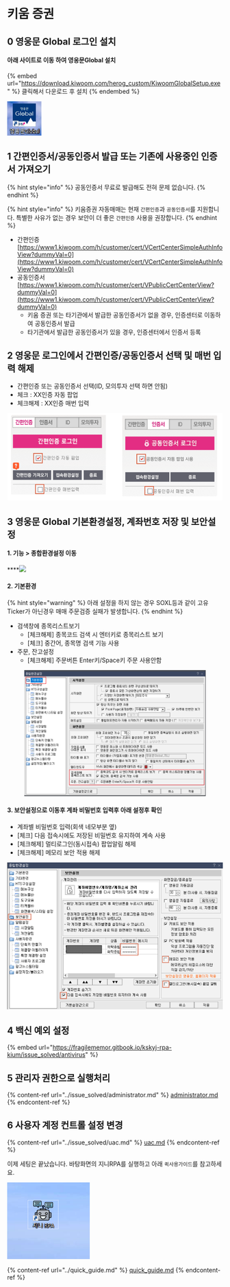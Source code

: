 # 키움 증권

## 0 영웅문 Global 로그인 설치

#### 아래 사이트로 이동 하여 영웅문Global 설치

{% embed url="https://download.kiwoom.com/herog_custom/KiwoomGlobalSetup.exe" %}
클릭해서 다운로드 후 설치
{% endembed %}

![](<../.gitbook/assets/image (31).png>)

## 1 간편인증서/공동인증서 발급 또는 기존에 사용중인 인증서 가져오기

{% hint style="info" %}
공동인증서 무료로 발급해도 전혀 문제 없습니다.
{% endhint %}

{% hint style="info" %}
키움증권 자동매매는 현재 `간편인증`과 `공동인증서`를 지원합니다. 특별한 사유가 없는 경우 보안이 더 좋은 `간편인증` 사용을 권장합니다.
{% endhint %}

* 간편인증 [https://www1.kiwoom.com/h/customer/cert/VCertCenterSimpleAuthInfoView?dummyVal=0](https://www1.kiwoom.com/h/customer/cert/VCertCenterSimpleAuthInfoView?dummyVal=0)
* 공동인증서 [https://www1.kiwoom.com/h/customer/cert/VPublicCertCenterView?dummyVal=0](https://www1.kiwoom.com/h/customer/cert/VPublicCertCenterView?dummyVal=0)
  * 키움 증권 또는 타기관에서 발급한 공동인증서가 없을 경우, 인증센터로 이동하여 공동인증서 발급
  * 타기관에서 발급한 공동인증서가 있을 경우, 인증센터에서 인증서 등록

## 2 영웅문 로그인에서 간편인증/공동인증서 선택 및 매번 입력 해제

* 간편인증 또는 공동인증서 선택(ID, 모의투자 선택 하면 안됨)
* 체크 : XX인증 자동 팝업
* 체크해제 : XX인증 매번 입력

![](<../.gitbook/assets/image (102).png>)

## 3 영웅문 Global 기본환경설정, 계좌번호 저장 및 보안설정

#### **1. 기능 > 종합환경설정 이동**

\*\*\*\*![](https://gblobscdn.gitbook.com/assets%2F-MZ-Y7H8lCWI22Yo_bhV%2F-MZTEoY7sSwRc_THQwd0%2F-MZTGyXVtpwwo9AEgjRl%2Fimage.png?alt=media\&token=3a700c3a-0ad7-4b80-83a9-74e623036405)

#### **2. 기본환경**

{% hint style="warning" %}
아래 설정을 하지 않는 경우 SOXL등과 같이 고유 Ticker가 아닌경우 매매 주문검증 실패가 발생합니다.
{% endhint %}

* 검색창에 종목리스트보기
  * \[체크해제] 종목코드 검색 시 엔터키로 종목리스트 보기
  * \[체크] 중간어, 종목명 검색 기능 사용
* 주문, 잔고설정
  * \[체크해제] 주문버튼 Enter키/Space키 주문 사용안함

<figure><img src="../.gitbook/assets/image (7) (1).png" alt=""><figcaption></figcaption></figure>

#### **3. 보안설정으로 이동후 계좌 비밀번호 입력후 아래 설정후 확인**

* 계좌별 비밀번호 입력(회색 네모부분 옆)
* \[체크] 다음 접속시에도 저장된 비밀번호 유지하여 계속 사용
* \[체크해제] 멀티로그인(동시접속) 팝업알림 해제
* \[체크해제] 메모리 보안 적용 해제

![](<../.gitbook/assets/image (104) (2) (1) (1).png>)

## 4 백신 예외 설정

{% embed url="https://fragilememor.gitbook.io/kskyj-rpa-kium/issue_solved/antivirus" %}

## 5 관리자 권한으로 실행처리

{% content-ref url="../issue_solved/administrator.md" %}
[administrator.md](../issue_solved/administrator.md)
{% endcontent-ref %}

## 6 사용자 계정 컨트롤 설정 변경

{% content-ref url="../issue_solved/uac.md" %}
[uac.md](../issue_solved/uac.md)
{% endcontent-ref %}

이제 세팅은 끝났습니다. 바탕화면의 지니RPA를 실행하고 아래 `퀵사용가이드`를 참고하세요.

![](<../.gitbook/assets/image (102) (1) (1).png>)

{% content-ref url="../quick_guide.md" %}
[quick\_guide.md](../quick_guide.md)
{% endcontent-ref %}
